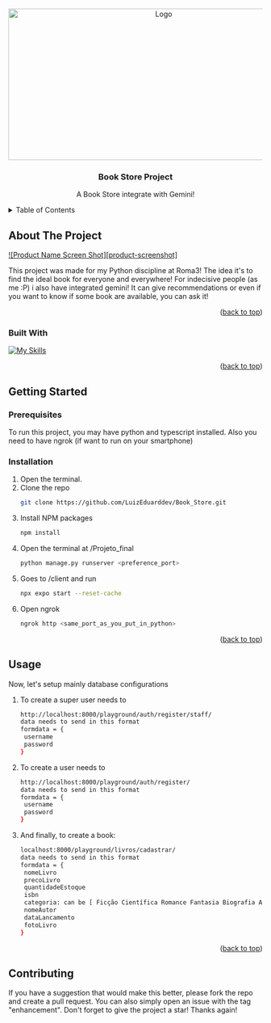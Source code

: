 <a id="readme-top"></a>


<!-- PROJECT LOGO -->
<br />
<div align="center">
  <a href="https://github.com/othneildrew/Best-README-Template">
    <img src="https://www.catconworldwide.com/wp-content/uploads/2018/04/reading-498102.jpg" alt="Logo" width="600" height="300">
  </a>

  <h3 align="center">Book Store Project</h3>

  <p align="center">
    A Book Store integrate with Gemini! 
  </p>
</div>



<details>
  <summary>Table of Contents</summary>
  <ol>
    <li>
      <a href="#about-the-project">About The Project</a>
      <ul>
        <li><a href="#built-with">Built With</a></li>
      </ul>
    </li>
    <li>
      <a href="#getting-started">Getting Started</a>
      <ul>
        <li><a href="#prerequisites">Prerequisites</a></li>
        <li><a href="#installation">Installation</a></li>
      </ul>
    </li>
    <li><a href="#usage">Usage</a></li>
    <li><a href="#roadmap">Roadmap</a></li>
    <li><a href="#contributing">Contributing</a></li>
    <li><a href="#license">License</a></li>
    <li><a href="#contact">Contact</a></li>
    <li><a href="#acknowledgments">Acknowledgments</a></li>
  </ol>
</details>



<!-- ABOUT THE PROJECT -->
## About The Project

[![Product Name Screen Shot][product-screenshot]](https://example.com)

This project was made for my Python discipline at Roma3!
The idea it's to find the ideal book for everyone and everywhere!
For indecisive people (as me :P) i also have integrated gemini! It can give recommendations
or even if you want to know if some book are available, you can ask it!

<p align="right">(<a href="#readme-top">back to top</a>)</p>



### Built With

[![My Skills](https://skillicons.dev/icons?i=py,django,react,ts,posgres&theme=light&perline=1)](https://skillicons.dev)

<p align="right">(<a href="#readme-top">back to top</a>)</p>



<!-- GETTING STARTED -->
## Getting Started


### Prerequisites
To run this project, you may have python and typescript installed.
Also you need to have ngrok (if want to run on your smartphone)

### Installation

1. Open the terminal.
2. Clone the repo
   ```sh
   git clone https://github.com/LuizEduarddev/Book_Store.git
   ```
3. Install NPM packages
   ```sh
   npm install
   ```
4. Open the terminal at /Projeto_final
   ```sh
   python manage.py runserver <preference_port>
   ```
5. Goes to /client and run
   ```sh
   npx expo start --reset-cache
   ```
6. Open ngrok
   ```sh
   ngrok http <same_port_as_you_put_in_python>
   ```

<p align="right">(<a href="#readme-top">back to top</a>)</p>



<!-- USAGE EXAMPLES -->
## Usage

Now, let's setup mainly database configurations 

1. To create a super user needs to 
   ```sh
   http://localhost:8000/playground/auth/register/staff/
   data needs to send in this format
   formdata = {
    username
    password
   }
   ```
2. To create a user needs to 
   ```sh
   http://localhost:8000/playground/auth/register/
   data needs to send in this format
   formdata = {
    username
    password
   }
   ```
3. And finally, to create a book: 
   ```sh
   localhost:8000/playground/livros/cadastrar/
   data needs to send in this format
   formdata = {
    nomeLivro
    precoLivro
    quantidadeEstoque
    isbn
    categoria: can be [ Ficção Científica Romance Fantasia Biografia Aventura História Mistério Terror Autoajuda Educacional ],
    nomeAutor
    dataLancamento
    fotoLivro
   }
   ```
   

<p align="right">(<a href="#readme-top">back to top</a>)</p>

<!-- CONTRIBUTING -->
## Contributing

If you have a suggestion that would make this better, please fork the repo and create a pull request. You can also simply open an issue with the tag "enhancement".
Don't forget to give the project a star! Thanks again!
